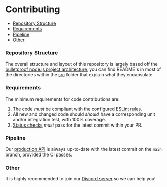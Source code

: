 # Contributing

- [Repository Structure](#repository-structure)
- [Requirements](#requirements)
- [Pipeline](#pipeline)
- [Other](#other)


### Repository Structure

The overall structure and layout of this repository is largely based off the [bulletproof node.js project architecture](https://www.softwareontheroad.com/ideal-nodejs-project-structure/#folder), you can find README's in most of the directories within the [src](../src/) folder that explain what they encapsulate.

### Requirements

The minimum requirements for code contributions are:

1. The code _must_ be compliant with the configured [ESLint rules](../.eslintrc.json).
2. All new and changed code should _should_ have a corresponding unit and/or integration test, with 100% coverage.
3. [Status checks](https://docs.github.com/en/pull-requests/collaborating-with-pull-requests/collaborating-on-repositories-with-code-quality-features/about-status-checks) _must_ pass for the latest commit within your PR.

### Pipeline

Our [production API](https://registry.uoa-discords.com) is always up-to-date with the latest commit on the `main` branch, provided the CI passes.

### Other

It is highly recommended to join our [Discord server](https://discord.gg/XmdRWSCy2U) so we can help you!
